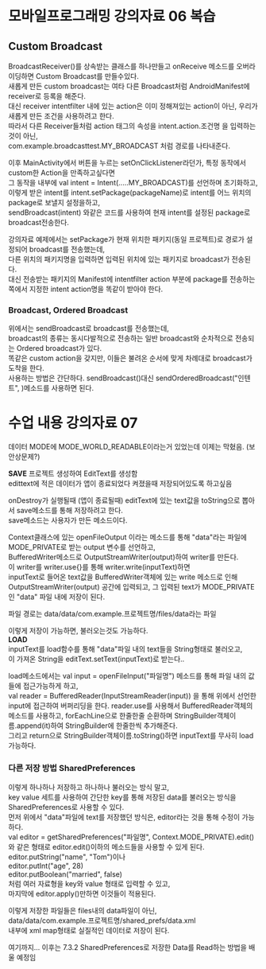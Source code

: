# 모바일프로그래밍 강의자료 06 복습
## Custom Broadcast  
BroadcastReceiver()를 상속받는 클래스를 하나만들고 onReceive 메소드를 오버라이딩하면 Custom Broadcast를 만들수있다.  
새롭게 만든 custom broadcast는 여타 다른 Broadcast처럼 AndroidManifest에 receiver로 등록을 해준다.  
대신 receiver intentfilter 내에 있는 action은 이미 정해져있는 action이 아닌, 우리가 새롭게 만든 조건을 사용하려고 한다.  
따라서 다른 Receiver들처럼 action 태그의 속성을 intent.action.조건명 을 입력하는것이 아닌,  
com.example.broadcasttest.MY_BROADCAST 처럼 경로를 나타내준다.  

이후 MainActivity에서 버튼을 누르는 setOnClickListener라던가, 특정 동작에서 custom한 Action을 만족하고싶다면  
그 동작을 내부에 val intent = Intent(.....MY_BROADCAST)를 선언하며 초기화하고,  
이렇게 받은 intent를 intent.setPackage(packageName)로 intent를 어느 위치의 package로 보낼지 설정을하고,  
sendBroadcast(intent) 와같은 코드를 사용하여 현재 intent를 설정된 package로 broadcast전송한다.  

강의자료 예제에서는 setPackage가 현재 위치한 패키지(동일 프로젝트)로 경로가 설정되어 broadcast를 전송했는데,  
다른 위치의 패키지명을 입력하면 입력된 위치에 있는 패키지로 broadcast가 전송된다.  
대신 전송받는 패키지의 Manifest에 intentfilter action 부분에 package를 전송하는 쪽에서 지정한 intent action명을 똑같이 받아야 한다.  

### Broadcast, Ordered Broadcast  
위에서는 sendBroadcast로 broadcast를 전송했는데,  
broadcast의 종류는 동시다발적으로 전송하는 일반 broadcast와 순차적으로 전송되는 Ordered broadcast가 있다.  
똑같은 custom action을 갖지만, 이들은 불려온 순서에 맞게 차례대로 broadcast가 도착을 한다.  
사용하는 방법은 간단하다. sendBroadcast()대신 sendOrderedBroadcast("인텐트", )메소드를 사용하면 된다.  


# 수업 내용 강의자료 07  
데이터 MODE에 MODE_WORLD_READABLE이라는거 있었는데 이제는 막혔음. (보안상문제?)  

<b>SAVE</b>
프로젝트 생성하여 EditText를 생성함  
edittext에 적은 데이터가 앱이 종료되었다 켜졌을때 저장되어있도록 하고싶음  

onDestroy가 실행될때 (앱이 종료될때) editText에 있는 text값을 toString으로 뽑아서 save메소드를 통해 저장하려고 한다.  
save메소드는 사용자가 만든 메소드이다.  

Context클래스에 있는 openFileOutput 이라는 메소드를 통해 "data"라는 파일에 MODE_PRIVATE로 받는 output 변수를 선언하고,  
BufferedWriter메소드로 OutputStreamWriter(output)하여 writer를 만든다.  
이 writer를 writer.use{}를 통해 writer.write(inputText)하면  
inputText로 들어온 text값을 BufferedWriter객체에 있는 write 메소드로 인해 OutputStreamWriter(output) 공간에 입력되고, 그 입력된 text가 MODE_PRIVATE인 "data" 파일 내에 저장이 된다.  

파일 경로는 data/data/com.example.프로젝트명/files/data라는 파일  

이렇게 저장이 가능하면, 불러오는것도 가능하다.  
<b>LOAD</b>  
inputText를 load함수를 통해 "data"파일 내의 text들을 String형태로 불러오고,  
이 가져온 String을 editText.setText(inputText)로 받는다..  

load메소드에서는 val input = openFileInput("파일명") 메소드를 통해 파일 내의 값들에 접근가능하게 하고,  
val reader = BufferedReader(InputStreamReader(input)) 을 통해 위에서 선언한 input에 접근하여 버퍼리딩을 한다. reader.use를 사용해서 BufferedReader객체의 메소드를 사용하고, forEachLine으로 한줄한줄 순환하며 StringBuilder객체이름.append(it)하여 StringBuilder에 한줄한씩 추가해준다.  
그리고 return으로 StringBuilder객체이름.toString()하면 inputText를 무사히 load가능하다.  

### 다른 저장 방법 SharedPreferences  
이렇게 하나하나 저장하고 하나하나 불러오는 방식 말고,  
key value 세트를 사용하여 간단한 key를 통해 저장된 data를 불러오는 방식을 SharedPreferences로 사용할 수 있다.  
먼저 위에서 "data"파일에 text를 저장했던 방식은, editor라는 것을 통해 수정이 가능하다.  
val editor = getSharedPreferences("파일명", Context.MODE_PRIVATE).edit()  
와 같은 형태로 editor.edit()이하의 메소드들을 사용할 수 있게 된다.  
editor.putString("name", "Tom")이나  
editor.putInt("age", 28)  
editor.putBoolean("married", false)  
처럼 여러 자료형을 key와 value 형태로 입력할 수 있고,  
마지막에 editor.apply()만하면 이것들이 적용된다.  

이렇게 저장한 파일들은 files내의 data파일이 아닌,  
data/data/com.example.프로젝트명/shared_prefs/data.xml  
내부에 xml map형태로 실질적인 데이터로 저장이 된다.  

여기까지... 이후는 7.3.2 SharedPreferences로 저장한 Data를 Read하는 방법을 배울 예정임  
